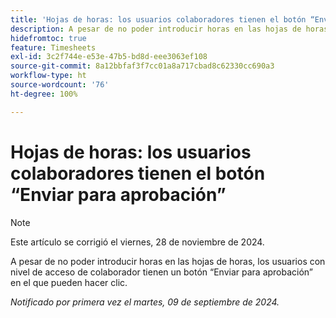 ```yaml
---
title: 'Hojas de horas: los usuarios colaboradores tienen el botón “Enviar para aprobación”'
description: A pesar de no poder introducir horas en las hojas de horas, los usuarios con nivel de acceso de colaborador tienen un botón “Enviar para aprobación” en el que pueden hacer clic.
hidefromtoc: true
feature: Timesheets
exl-id: 3c2f744e-e53e-47b5-bd8d-eee3063ef108
source-git-commit: 8a12bbfaf3f7cc01a8a717cbad8c62330cc690a3
workflow-type: ht
source-wordcount: '76'
ht-degree: 100%

---
```


# Hojas de horas: los usuarios colaboradores tienen el botón “Enviar para aprobación”

>[!NOTE]
>
>Este artículo se corrigió el viernes, 28 de noviembre de 2024.

A pesar de no poder introducir horas en las hojas de horas, los usuarios con nivel de acceso de colaborador tienen un botón “Enviar para aprobación” en el que pueden hacer clic.

_Notificado por primera vez el martes, 09 de septiembre de 2024._

